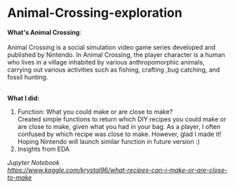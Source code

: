 # Animal-Crossing-exploration

**What's Animal Crossing**:<br>
<br>
Animal Crossing is a social simulation video game series developed and published by Nintendo. In Animal Crossing, the player character is a human who lives in a village inhabited by various anthropomorphic animals, carrying out various activities such as fishing, crafting ,bug catching, and fossil hunting.<br><br>

**What I did:**<br>
1. Function: What you could make or are close to make?  <br>
   Created simple functions to return which DIY recipes you could make or are close to make, given what you had in your bag. As a player, I often confused by which recipe was close to make. However, glad I made it! Hoping Nintendo will launch similar function in future version :)<br>
2. Insights from EDA<br>

*Jupyter Notebook<br>
https://www.kaggle.com/krystal96/what-recipes-can-i-make-or-are-close-to-make*
